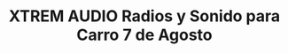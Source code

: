 ---
title: "XTREM AUDIO Radios y Sonido para Carro 7 de Agosto"
url: /bogota-d-c/xtrem-audio-radios-y-sonido-para-carro-7-de-agosto/
shop: Autoteile
---